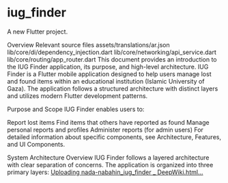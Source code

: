 # iug_finder

A new Flutter project.

Overview
Relevant source files
assets/translations/ar.json
lib/core/di/dependency_injection.dart
lib/core/networking/api_service.dart
lib/core/routing/app_router.dart
This document provides an introduction to the IUG Finder application, its purpose, and high-level architecture. IUG Finder is a Flutter mobile application designed to help users manage lost and found items within an educational institution (Islamic University of Gaza). The application follows a structured architecture with distinct layers and utilizes modern Flutter development patterns.

Purpose and Scope
IUG Finder enables users to:

Report lost items
Find items that others have reported as found
Manage personal reports and profiles
Administer reports (for admin users)
For detailed information about specific components, see Architecture, Features, and UI Components.

System Architecture Overview
IUG Finder follows a layered architecture with clear separation of concerns. The application is organized into three primary layers:
[Uploading nada-nabahin_iug_finder _ DeepWiki.html…]()


